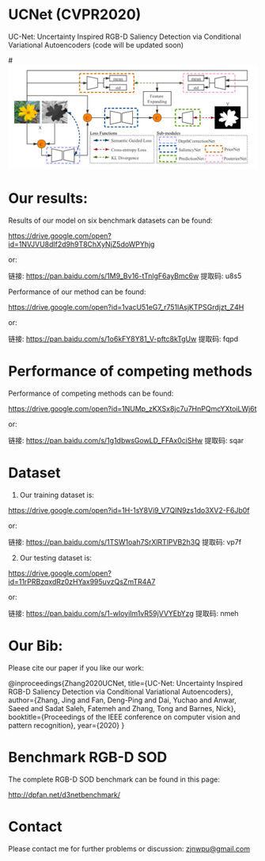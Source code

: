 # UCNet (CVPR2020)
UC-Net: Uncertainty Inspired RGB-D Saliency Detection via Conditional Variational Autoencoders (code will be updated soon)

#![alt text](./train_rgbd.png)


# Our results:

Results of our model on six benchmark datasets can be found: 

https://drive.google.com/open?id=1NVJVU8dlf2d9h9T8ChXyNjZ5doWPYhjg

or:

链接: https://pan.baidu.com/s/1M9_Bv16-tTnlgF6ayBmc6w 提取码: u8s5

Performance of our method can be found: 

https://drive.google.com/open?id=1vacU51eG7_r751lAsjKTPSGrdjzt_Z4H

or: 

链接: https://pan.baidu.com/s/1o6kFY8Y81_V-pftc8kTgUw 提取码: fqpd

# Performance of competing methods

Performance of competing methods can be found: 

https://drive.google.com/open?id=1NUMp_zKXSx8jc7u7HnPQmcYXtoiLWj6t

or:

链接: https://pan.baidu.com/s/1g1dbwsGowLD_FFAx0ciSHw 提取码: sqar 

# Dataset

1) Our training dataset is:

https://drive.google.com/open?id=1H-1sY8Vi9_V7QIN9zs1do3XV2-F6Jb0f

or:

链接: https://pan.baidu.com/s/1TSW1oah7SrXlRTlPVB2h3Q 提取码: vp7f

2) Our testing dataset is:

https://drive.google.com/open?id=11rPRBzqxdRz0zHYax995uvzQsZmTR4A7

or:

链接: https://pan.baidu.com/s/1-wIoyilm1vR59jVVYEbYzg 提取码: nmeh

# Our Bib:

Please cite our paper if you like our work:

@inproceedings{Zhang2020UCNet,
  title={UC-Net: Uncertainty Inspired RGB-D Saliency Detection via Conditional Variational Autoencoders},
  author={Zhang, Jing and Fan, Deng-Ping and Dai, Yuchao and Anwar, Saeed and Sadat Saleh, Fatemeh and Zhang, Tong and Barnes, Nick},
  booktitle={Proceedings of the IEEE conference on computer vision and pattern recognition},
  year={2020}
}

# Benchmark RGB-D SOD

The complete RGB-D SOD benchmark can be found in this page:

http://dpfan.net/d3netbenchmark/

# Contact

Please contact me for further problems or discussion: zjnwpu@gmail.com


